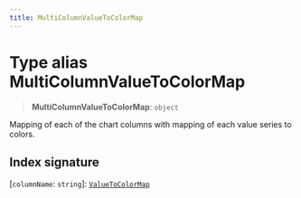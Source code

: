 ```yaml
---
title: MultiColumnValueToColorMap
---
```


# Type alias MultiColumnValueToColorMap

> **MultiColumnValueToColorMap**: `object`

Mapping of each of the chart columns with mapping of each value series to colors.

## Index signature

 \[`columnName`: `string`\]: [`ValueToColorMap`](type-alias.ValueToColorMap.md)
